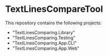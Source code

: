 # TextLinesCompareTool

This repository contains the following projects:

- "TextLinesComparing.Library"
- "TextLinesComparing.Testing"
- "TextLinesComparing.App.CLI"
- "TextLinesComparing.App.Web"
